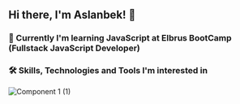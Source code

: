 ## Hi there, I'm Aslanbek! 👋

### :book: Currently I'm learning JavaScript at Elbrus BootCamp (Fullstack JavaScript Developer)


### :hammer_and_wrench: Skills, Technologies and Tools I'm interested in
![Component 1 (1)](https://user-images.githubusercontent.com/99525626/171763895-a6e9c70d-2cd6-4a2b-b81d-b54234ec9d4f.png)

